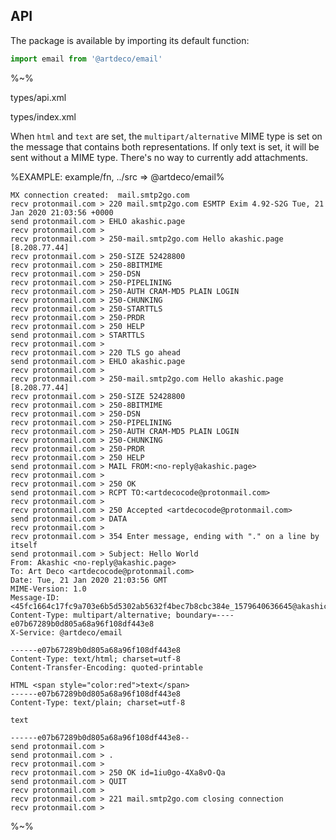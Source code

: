 ## API

The package is available by importing its default function:

```js
import email from '@artdeco/email'
```

%~%

<typedef method="email">types/api.xml</typedef>

<typedef>types/index.xml</typedef>

When `html` and `text` are set, the `multipart/alternative` MIME type is set on the message that contains both representations. If only text is set, it will be sent without a MIME type. There's no way to currently add attachments.

%EXAMPLE: example/fn, ../src => @artdeco/email%
<!-- %FORK example% -->

```
MX connection created:  mail.smtp2go.com
recv protonmail.com > 220 mail.smtp2go.com ESMTP Exim 4.92-S2G Tue, 21 Jan 2020 21:03:56 +0000
send protonmail.com > EHLO akashic.page
recv protonmail.com >
recv protonmail.com > 250-mail.smtp2go.com Hello akashic.page [8.208.77.44]
recv protonmail.com > 250-SIZE 52428800
recv protonmail.com > 250-8BITMIME
recv protonmail.com > 250-DSN
recv protonmail.com > 250-PIPELINING
recv protonmail.com > 250-AUTH CRAM-MD5 PLAIN LOGIN
recv protonmail.com > 250-CHUNKING
recv protonmail.com > 250-STARTTLS
recv protonmail.com > 250-PRDR
recv protonmail.com > 250 HELP
send protonmail.com > STARTTLS
recv protonmail.com >
recv protonmail.com > 220 TLS go ahead
send protonmail.com > EHLO akashic.page
recv protonmail.com >
recv protonmail.com > 250-mail.smtp2go.com Hello akashic.page [8.208.77.44]
recv protonmail.com > 250-SIZE 52428800
recv protonmail.com > 250-8BITMIME
recv protonmail.com > 250-DSN
recv protonmail.com > 250-PIPELINING
recv protonmail.com > 250-AUTH CRAM-MD5 PLAIN LOGIN
recv protonmail.com > 250-CHUNKING
recv protonmail.com > 250-PRDR
recv protonmail.com > 250 HELP
send protonmail.com > MAIL FROM:<no-reply@akashic.page>
recv protonmail.com >
recv protonmail.com > 250 OK
send protonmail.com > RCPT TO:<artdecocode@protonmail.com>
recv protonmail.com >
recv protonmail.com > 250 Accepted <artdecocode@protonmail.com>
send protonmail.com > DATA
recv protonmail.com >
recv protonmail.com > 354 Enter message, ending with "." on a line by itself
send protonmail.com > Subject: Hello World
From: Akashic <no-reply@akashic.page>
To: Art Deco <artdecocode@protonmail.com>
Date: Tue, 21 Jan 2020 21:03:56 GMT
MIME-Version: 1.0
Message-ID: <45fc1664c17fc9a703e6b5d5302ab5632f4bec7b8cbc384e_1579640636645@akashic.page>
Content-Type: multipart/alternative; boundary=----e07b67289b0d805a68a96f108df443e8
X-Service: @artdeco/email

------e07b67289b0d805a68a96f108df443e8
Content-Type: text/html; charset=utf-8
Content-Transfer-Encoding: quoted-printable

HTML <span style="color:red">text</span>
------e07b67289b0d805a68a96f108df443e8
Content-Type: text/plain; charset=utf-8

text

------e07b67289b0d805a68a96f108df443e8--
send protonmail.com >
send protonmail.com > .
recv protonmail.com >
recv protonmail.com > 250 OK id=1iu0go-4Xa8vO-Qa
send protonmail.com > QUIT
recv protonmail.com >
recv protonmail.com > 221 mail.smtp2go.com closing connection
recv protonmail.com >
```

%~%